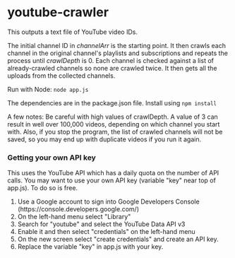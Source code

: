 # youtube-crawler
This outputs a text file of YouTube video IDs.

The initial channel ID in _channelArr_ is the starting point.  It then crawls each channel in the original channel's playlists and subscriptions and repeats the process until _crawlDepth_ is 0.  Each channel is checked against a list of already-crawled channels so none are crawled twice.  It then gets all the uploads from the collected channels.

Run with Node: <code>node app.js</code>

The dependencies are in the package.json file.  Install using <code>npm install</code>

<p>
A few notes:  Be careful with high values of crawlDepth.  A value of 3 can result in well over 100,000 videos, depending on which channel you start with.
Also, if you stop the program, the list of crawled channels will not be saved, so you may end up with duplicate videos if you run it again.
</p>

<h3>Getting your own API key</h3><p>
This uses the YouTube API which has a daily quota on the number of API calls.  You may want to use your own API key (variable "key" near top of app.js).
To do so is free.  
<ol>
<li>Use a Google account to sign into Google Developers Console (https://console.developers.google.com/)</li>
<li>On the left-hand menu select "Library"</li>
<li>Search for "youtube" and select the YouTube Data API v3</li>
<li>Enable it and then select "credentials" on the left-hand menu</li>
<li>On the new screen select "create credentials" and create an API key.</li>
<li>Replace the variable "key" in app.js with your key.</li>
</ol>
</p>

